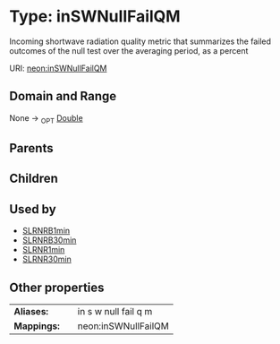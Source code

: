 
# Type: inSWNullFailQM


Incoming shortwave radiation quality metric that summarizes the failed outcomes of the null test over the averaging period, as a percent

URI: [neon:inSWNullFailQM](https://data.neonscience.org/inSWNullFailQM)


## Domain and Range

None ->  <sub>OPT</sub> [Double](types/Double.md)

## Parents


## Children


## Used by

 * [SLRNRB1min](SLRNRB1min.md)
 * [SLRNRB30min](SLRNRB30min.md)
 * [SLRNR1min](SLRNR1min.md)
 * [SLRNR30min](SLRNR30min.md)

## Other properties

|  |  |  |
| --- | --- | --- |
| **Aliases:** | | in s w null fail q m |
| **Mappings:** | | neon:inSWNullFailQM |

